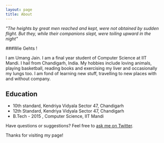 ```yaml
---
layout: page
title: About
---
```


<p class="message" >
<i>"The heights by great men reached and kept, were not obtained by sudden flight. But they, while their companions slept, were toiling upward in the night"</i>
</p>

###Wie Gehts ! 

I am Umang Jain. I am a final year student of Computer Science at IIT Mandi. I hail from Chandigarh, India. My hobbies include loving animals, playing basketball, reading books and exercising my liver and occasionally my lungs too. I am fond of learning new stuff, travelling to new places with and without company.  

## Education 

* 10th standard, Kendriya Vidyala Sector 47, Chandigarh
* 12th Standard, Kendriya Vidyala Sector 47, Chandigarh
* B.Tech - 2015 , Computer Science, IIT Mandi

Have questions or suggestions? Feel free to [ask me on Twitter](https://twitter.com/theumangjain).

Thanks for visiting my page!



